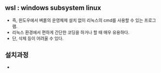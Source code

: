 ## wsl : windows subsystem linux
* 즉, 윈도우에서 벼롣의 운영체제 설치 없이 리눅스의 cmd를 사용할 수 있는 프로그램.
* 리눅스 환경에서 편하게 간단한 코딩을 하거나 할 때 매우 유용하다.
* 단, 삭제 등이 어려울 수 있다.

## 설치과정
* 
